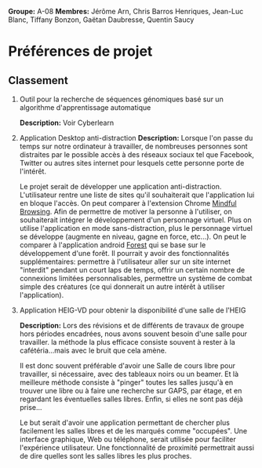 **Groupe:** A-08
**Membres:** 
Jérôme Arn, Chris Barros Henriques, Jean-Luc Blanc, Tiffany Bonzon, Gaëtan Daubresse, Quentin Saucy

# Préférences de projet



## Classement

1. Outil pour la recherche de séquences génomiques basé sur un algorithme d'apprentissage automatique

   **Description:** Voir Cyberlearn

2. Application Desktop anti-distraction 
   **Description:** Lorsque l'on passe du temps sur notre ordinateur à travailler, de nombreuses personnes sont distraites par le possible accès à des réseaux sociaux tel que Facebook, Twitter ou autres sites internet pour lesquels cette personne porte de l'intérêt.

   Le projet serait de développer une application anti-distraction. L'utilisateur rentre une liste de sites qu'il souhaiterait que l'application lui en bloque l'accès. On peut comparer à l'extension Chrome [Mindful Browsing](https://www.mindfulbrowsing.org/?utm_source=zapier.com&utm_medium=referral&utm_campaign=zapier).
   Afin de permettre de motiver la personne à l'utiliser, on souhaiterait intégrer le développement d'un personnage virtuel. Plus on utilise l'application en mode sans-distraction, plus le personnage virtuel se développe (augmente en niveau, gagne en force, etc...).  On peut le comparer à l'application android [Forest](https://www.forestapp.cc/) qui se base sur le développement d'une forêt.
   Il pourrait y avoir des fonctionnalités supplémentaires: permettre à l'utilisateur aller sur un site internet "interdit" pendant un court laps de temps, offrir un certain nombre de connexions limitées personnalisables, permettre un système de combat simple des créatures (ce qui donnerait un autre intérêt à utiliser l'application).

   

3. Application HEIG-VD pour obtenir la disponibilité d'une salle de l'HEIG

   **Description:** Lors des révisions et de différents de travaux de groupe hors périodes encadrées, nous avons souvent besoin d'une salle pour travailler. la méthode la plus efficace consiste souvent à rester à la cafétéria...mais avec le bruit que cela amène. 

   Il est donc souvent préférable d'avoir une Salle de cours libre pour travailler, si nécessaire, avec des tableaux noirs ou un beamer. Et là meilleure méthode consiste à "pinger" toutes les salles jusqu'à en trouver une libre ou à faire une recherche sur GAPS, par étage, et en regardant les éventuelles salles libres. Enfin, si elles ne sont pas déjà prise... 

   Le but serait d'avoir une application permettant de chercher plus facilement les salles libres et de les marqués comme "occupées". Une interface graphique, Web ou téléphone, serait utilisée pour faciliter l'expérience utilisateur.  Une fonctionnalité de proximité permettrait aussi de dire quelles sont les salles libres les plus proches. 



